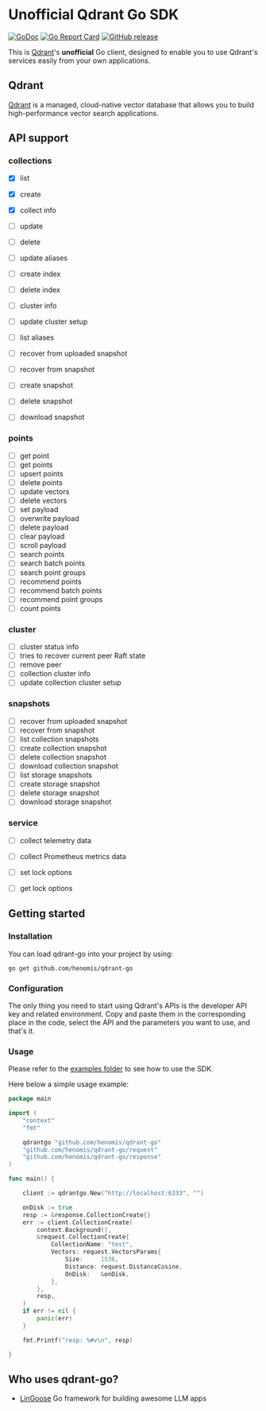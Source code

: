 # Unofficial Qdrant Go SDK


[![GoDoc](https://godoc.org/github.com/henomis/qdrant-go?status.svg)](https://godoc.org/github.com/henomis/qdrant-go) [![Go Report Card](https://goreportcard.com/badge/github.com/henomis/qdrant-go)](https://goreportcard.com/report/github.com/henomis/qdrant-go) [![GitHub release](https://img.shields.io/github/release/henomis/qdrant-go.svg)](https://github.com/henomis/qdrant-go/releases)

This is [Qdrant](https://qdrant.tech/)'s **unofficial** Go client, designed to enable you to use Qdrant's services easily from your own applications.

## Qdrant

[Qdrant](https://qdrant.tech/) is a managed, cloud-native vector database that allows you to build high-performance vector search applications.

## API support

### collections
- [x] list
- [x] create
- [x] collect info
- [ ] update
- [ ] delete
- [ ] update aliases
- [ ] create index
- [ ] delete index
- [ ] cluster info
- [ ] update cluster setup
- [ ] list aliases
- [ ] recover from uploaded snapshot
- [ ] recover from snapshot
- [ ] create snapshot
- [ ] delete snapshot
- [ ] download snapshot


### points 
- [ ] get point
- [ ] get points
- [ ] upsert points
- [ ] delete points
- [ ] update vectors
- [ ] delete vectors
- [ ] set payload
- [ ] overwrite payload
- [ ] delete payload
- [ ] clear payload
- [ ] scroll payload
- [ ] search points
- [ ] search batch points
- [ ] search point groups
- [ ] recommend points
- [ ] recommend batch points
- [ ] recommend point groups
- [ ] count points

### cluster
- [ ] cluster status info
- [ ] tries to recover current peer Raft state
- [ ] remove peer
- [ ] collection cluster info
- [ ] update collection cluster setup

### snapshots
- [ ] recover from uploaded snapshot
- [ ] recover from snapshot
- [ ] list collection snapshots
- [ ] create collection snapshot
- [ ] delete collection snapshot
- [ ] download collection snapshot
- [ ] list storage snapshots
- [ ] create storage snapshot
- [ ] delete storage snapshot
- [ ] download storage snapshot

### service
- [ ] collect telemetry data
- [ ] collect Prometheus metrics data
- [ ] set lock options
- [ ] get lock options


## Getting started

### Installation

You can load qdrant-go into your project by using:
```
go get github.com/henomis/qdrant-go
```


### Configuration

The only thing you need to start using Qdrant's APIs is the developer API key and related environment. Copy and paste them in the corresponding place in the code, select the API and the parameters you want to use, and that's it.


### Usage

Please refer to the [examples folder](examples/cmd/) to see how to use the SDK.

Here below a simple usage example:

```go
package main

import (
	"context"
	"fmt"

	qdrantgo "github.com/henomis/qdrant-go"
	"github.com/henomis/qdrant-go/request"
	"github.com/henomis/qdrant-go/response"
)

func main() {

	client := qdrantgo.New("http://localhost:6333", "")

	onDisk := true
	resp := &response.CollectionCreate{}
	err := client.CollectionCreate(
		context.Background(),
		&request.CollectionCreate{
			CollectionName: "test",
			Vectors: request.VectorsParams{
				Size:     1536,
				Distance: request.DistanceCosine,
				OnDisk:   &onDisk,
			},
		},
		resp,
	)
	if err != nil {
		panic(err)
	}

	fmt.Printf("resp: %#v\n", resp)

}
```

## Who uses qdrant-go?

* [LinGoose](https://github.com/henomis/lingoose) Go framework for building awesome LLM apps